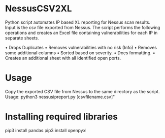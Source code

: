 # NessusCSV2XL

Python script automates IP based XL reporting for Nessus scan results. 
Input is the csv file exported from Nessus. 
The script performs the following operations and creates an Excel file containing vulnerabilities for each IP in separate sheets.

•	Drops Duplicates
•	Removes vulnerabilities with no risk (Info)
•	Removes some additional columns 
•	Sorted based on severity. 
•	Does formatting. 
•	Creates an additional sheet with all identified open ports.

# Usage
Copy the exported CSV file from Nessus to the same directory as the script.
Usage: python3 nessusipreport.py [csvfilename.csv]"

# Installing required libraries
pip3 install pandas
pip3 install openpyxl
